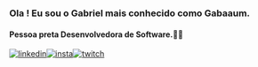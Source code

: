 ### Ola ! Eu sou o Gabriel mais conhecido como Gabaaum.
#### Pessoa preta Desenvolvedora de Software.✋🏿 

[![linkedin](https://img.shields.io/badge/LinkedIn-0077B5?style=for-the-badge&logo=linkedin&logoColor=white)](https://www.linkedin.com/in/gabriel-mariano-8408a3145/)[![insta](https://img.shields.io/badge/Instagram-E4405F?style=for-the-badge&logo=instagram&logoColor=white)](https://www.instagram.com/gabaaum/)[![twitch](https://img.shields.io/badge/Twitch-9146FF?style=for-the-badge&logo=twitch&logoColor=white)](https://www.twitch.com/gabaaum/)

